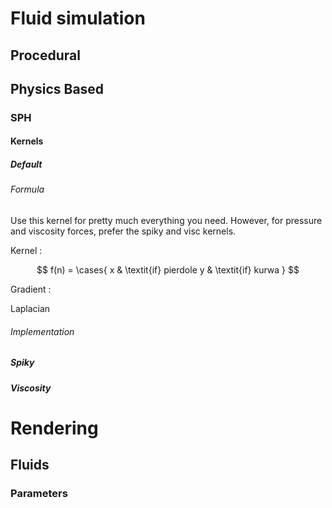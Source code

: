 # Fluid simulation
## Procedural
## Physics Based
### SPH
#### Kernels
##### Default
###### Formula
Use this kernel for pretty much everything you need. However, for pressure and viscosity forces, prefer the spiky and visc kernels.

Kernel :

$$
  f(n) =
\cases{
  x & \textit{if} pierdole
  y & \textit{if} kurwa
}
$$

Gradient :

Laplacian

###### Implementation


##### Spiky
##### Viscosity

# Rendering
## Fluids
### Parameters
